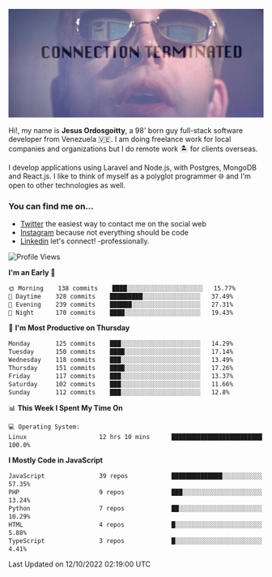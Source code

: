 ![hackers movie reference](./disconnected.jpg)

Hi!, my name is **Jesus Ordosgoitty**, a 98' born guy full-stack software developer from Venezuela 🇻🇪. I am doing freelance work for local companies and organizations but I do remote work 🏝️ for clients overseas. 

I develop applications using Laravel and Node.js, with Postgres, MongoDB and React.js. I like to think of myself as a polyglot programmer 🌐 and I'm open to other technologies as well.

### You can find me on...

- [Twitter](https://twitter.com/jodaz_) the easiest way to contact me on the social web
- [Instagram](https://instagram.com/jodaz_) because not everything should be code
- [Linkedin](https://linkedin.com/in/jodaz) let's connect! -professionally.

<!---
Besides social networks, you can take a look at my [website](https://www.jodaz.xyz) too.
-->

<!--START_SECTION:waka-->
![Profile Views](http://img.shields.io/badge/Profile%20Views-128-blue)

**I'm an Early 🐤** 

```text
🌞 Morning    138 commits    ████░░░░░░░░░░░░░░░░░░░░░   15.77% 
🌆 Daytime    328 commits    █████████░░░░░░░░░░░░░░░░   37.49% 
🌃 Evening    239 commits    ██████░░░░░░░░░░░░░░░░░░░   27.31% 
🌙 Night      170 commits    ████░░░░░░░░░░░░░░░░░░░░░   19.43%

```
📅 **I'm Most Productive on Thursday** 

```text
Monday       125 commits    ███░░░░░░░░░░░░░░░░░░░░░░   14.29% 
Tuesday      150 commits    ████░░░░░░░░░░░░░░░░░░░░░   17.14% 
Wednesday    118 commits    ███░░░░░░░░░░░░░░░░░░░░░░   13.49% 
Thursday     151 commits    ████░░░░░░░░░░░░░░░░░░░░░   17.26% 
Friday       117 commits    ███░░░░░░░░░░░░░░░░░░░░░░   13.37% 
Saturday     102 commits    ███░░░░░░░░░░░░░░░░░░░░░░   11.66% 
Sunday       112 commits    ███░░░░░░░░░░░░░░░░░░░░░░   12.8%

```


📊 **This Week I Spent My Time On** 

```text
💻 Operating System: 
Linux                    12 hrs 10 mins      █████████████████████████   100.0%

```

**I Mostly Code in JavaScript** 

```text
JavaScript               39 repos            ██████████████░░░░░░░░░░░   57.35% 
PHP                      9 repos             ███░░░░░░░░░░░░░░░░░░░░░░   13.24% 
Python                   7 repos             ██░░░░░░░░░░░░░░░░░░░░░░░   10.29% 
HTML                     4 repos             █░░░░░░░░░░░░░░░░░░░░░░░░   5.88% 
TypeScript               3 repos             █░░░░░░░░░░░░░░░░░░░░░░░░   4.41%

```



 Last Updated on 12/10/2022 02:19:00 UTC
<!--END_SECTION:waka-->
